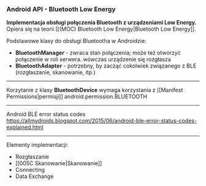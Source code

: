 ### Android API - Bluetooth Low Energy 
**Implementacja obsługi połączenia Bluetooth z urządzeniami Low Energy.**
Opiera się na teorii [[(MOC) Bluetooth Low Energy|Bluetooth Low Energy]].

Podstawowe klasy do obsługi Bluetootha w Androidzie:
- **BluetoothManager** - zwraca stan połączenia; może też otworzyć połączenie w roli serwera. wówczas urządzenie się rozgłasza
- **BluetoothAdapter** - potrzebny, by zacząć cokolwiek związanego z BLE (rozgłaszanie, skanowanie, itp.)
---

Korzytanie z klasy **BluetoothDevice** wymaga korzystania z [[Manifest Permissions|permisji]] android.permission.BLUETOOTH

---

Android BLE error status codes
https://allmydroids.blogspot.com/2015/06/android-ble-error-status-codes-explained.html

---

Elementy implementacji:
- Rozgłaszanie
- [[005C Skanowanie|Skanowanie]]
- Connecting
- Data Exchange